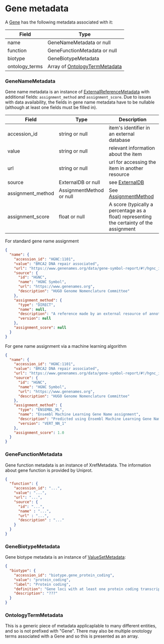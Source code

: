 # Gene metadata

A [Gene](./gene.md) has the following metadata associated with it:

| Field          | Type                                                       |
|----------------|------------------------------------------------------------|
| name           | GeneNameMetadata or null                                   |
| function       | GeneFunctionMetadata or null                               |
| biotype        | GeneBiotypeMetadata                                        |
| ontology_terms | Array of [OntologyTermMetadata](./generic_metadata.md)     |


### GeneNameMetadata
Gene name metadata is an instance of [ExternalReferenceMetadata](./metadata.md) with additional fields: `assignment_method` and `assignment_score`.  Due to issues with data availability, the fields in gene name metadata have to be nullable (although at least one fields must be filled in).

| Field             | Type                        | Description                                                                                 |
|-------------------|-----------------------------|---------------------------------------------------------------------------------------------|
| accession_id      | string or null              | item's identifier in an external database                                                   |
| value             | string or null              | relevant information about the item                                                         |
| url               | string or null              | url for accessing the item in another resource                                              |
| source            | ExternalDB or null          | see [ExternalDB](./external_db.md)                                                          |
| assignment_method | AssignmentMethod or null    | See [AssignmentMethod](./assignment_method.md)                                              |
| assignment_score  | float or null               | A score (typically a percentage as a float) representing the certainty of the assignment    |


For standard gene name assignment

```json
{
  "name": {
    "accession_id": "HGNC:1101",
    "value": "BRCA2 DNA repair associated",
    "url": "https://www.genenames.org/data/gene-symbol-report/#!/hgnc_id/HGNC:1101",
    "source": {
      "id": "HGNC",
      "name": "HGNC Symbol",
      "url": "https://www.genenames.org",
      "description": "HUGO Genome Nomenclature Committee"
    },
    "assignment_method": {
      "type": "DIRECT",
      "name": null,
      "description": "A reference made by an external resource of annotation to an Ensembl feature that Ensembl imports without modification",
      "version": null
    },
    "assignment_score": null
  }
}
```

For gene name assignment via a machine learning algorithm

```json
{
  "name": {
    "accession_id": "HGNC:1101",
    "value": "BRCA2 DNA repair associated",
    "url": "https://www.genenames.org/data/gene-symbol-report/#!/hgnc_id/HGNC:1101",
    "source": {
      "id": "HGNC",
      "name": "HGNC Symbol",
      "url": "https://www.genenames.org",
      "description": "HUGO Genome Nomenclature Committee"
    },
    "assignment_method": {
      "type": "ENSEMBL_ML",
      "name": "Ensembl Machine Learning Gene Name assignment",
      "description": "Predicted using Ensembl Machine Learning Gene Name assignment method",
      "version": "VERT_NN_1"
    },
    "assignment_score": 1.0
  }
}
```


### GeneFunctionMetadata
Gene function metadata is an instance of XrefMetadata. The information about gene function is provided by Uniprot.

```json
{
  "function": {
    "accession_id": "...",
    "value": "...",
    "url": "...",
    "source": {
      "id": "...",
      "name" : "...",
      "url" : "...",
      "description" : "..."
    }
  }
}
```

### GeneBiotypeMetadata
Gene biotype metadata is an instance of [ValueSetMetadata](./metadata.md):

```json
{
  "biotype": {
    "accession_id": "biotype.gene_protein_coding",
    "value": "protein_coding",
    "label": "Protein coding",
    "definition": "Gene loci with at least one protein coding transcript.",
    "description": "???"
  }
}
```
### OntologyTermMetadata
This is a generic piece of metadata applicaplable to many different entities, and so is not prefixed with "Gene".  There may also be multiple onotology terms associated with a Gene and so this is presented as an array.
